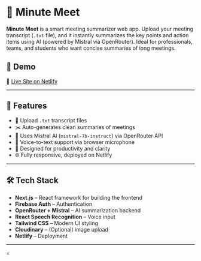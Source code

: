 # 📝 Minute Meet

**Minute Meet** is a smart meeting summarizer web app. Upload your meeting transcript (`.txt` file), and it instantly summarizes the key points and action items using AI (powered by Mistral via OpenRouter). Ideal for professionals, teams, and students who want concise summaries of long meetings.

 ## 📸 Demo

🔗 [Live Site on Netlify](https://minute-meet.netlify.app/)  

---

## 🚀 Features

- 📄 Upload `.txt` transcript files
- ✂️ Auto-generates clean summaries of meetings
- 🤖 Uses Mistral AI (`mistral-7b-instruct`) via OpenRouter API
- 🎤 Voice-to-text support via browser microphone
- 🧠 Designed for productivity and clarity
- 🌐 Fully responsive, deployed on Netlify

---


## 🛠️ Tech Stack

- **Next.js** – React framework for building the frontend
- **Firebase Auth** – Authentication
- **OpenRouter + Mistral** – AI summarization backend
- **React Speech Recognition** – Voice input
- **Tailwind CSS** – Modern UI styling
- **Cloudinary** – (Optional) image upload
- **Netlify** – Deployment

---

=

